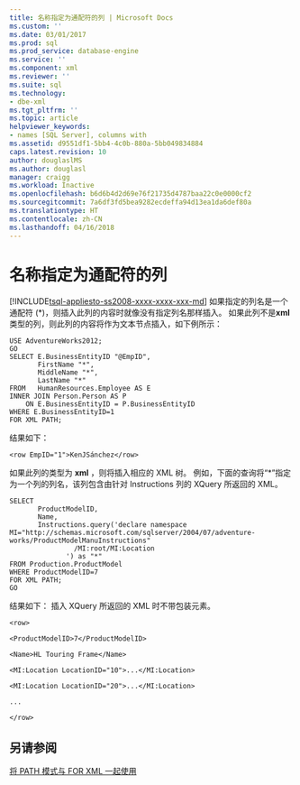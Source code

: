 ```yaml
---
title: 名称指定为通配符的列 | Microsoft Docs
ms.custom: ''
ms.date: 03/01/2017
ms.prod: sql
ms.prod_service: database-engine
ms.service: ''
ms.component: xml
ms.reviewer: ''
ms.suite: sql
ms.technology:
- dbe-xml
ms.tgt_pltfrm: ''
ms.topic: article
helpviewer_keywords:
- names [SQL Server], columns with
ms.assetid: d9551df1-5bb4-4c0b-880a-5bb049834884
caps.latest.revision: 10
author: douglaslMS
ms.author: douglasl
manager: craigg
ms.workload: Inactive
ms.openlocfilehash: b6d6b4d2d69e76f21735d4787baa22c0e0000cf2
ms.sourcegitcommit: 7a6df3fd5bea9282ecdeffa94d13ea1da6def80a
ms.translationtype: HT
ms.contentlocale: zh-CN
ms.lasthandoff: 04/16/2018
---
```

# <a name="columns-with-a-name-specified-as-a-wildcard-character"></a>名称指定为通配符的列
[!INCLUDE[tsql-appliesto-ss2008-xxxx-xxxx-xxx-md](../../includes/tsql-appliesto-ss2008-xxxx-xxxx-xxx-md.md)]
  如果指定的列名是一个通配符 (\*)，则插入此列的内容时就像没有指定列名那样插入。 如果此列不是**xml** 类型的列，则此列的内容将作为文本节点插入，如下例所示：  
  
```  
USE AdventureWorks2012;  
GO  
SELECT E.BusinessEntityID "@EmpID",   
       FirstName "*",   
       MiddleName "*",   
       LastName "*"  
FROM   HumanResources.Employee AS E  
INNER JOIN Person.Person AS P  
    ON E.BusinessEntityID = P.BusinessEntityID  
WHERE E.BusinessEntityID=1  
FOR XML PATH;  
```  
  
 结果如下：  
  
 `<row EmpID="1">KenJSánchez</row>`  
  
 如果此列的类型为 **xml** ，则将插入相应的 XML 树。 例如，下面的查询将“*”指定为一个列的列名，该列包含由针对 Instructions 列的 XQuery 所返回的 XML。  
  
```  
SELECT   
       ProductModelID,  
       Name,  
       Instructions.query('declare namespace MI="http://schemas.microsoft.com/sqlserver/2004/07/adventure-works/ProductModelManuInstructions"  
                /MI:root/MI:Location   
              ') as "*"  
FROM Production.ProductModel  
WHERE ProductModelID=7  
FOR XML PATH;   
GO  
```  
  
 结果如下： 插入 XQuery 所返回的 XML 时不带包装元素。  
  
 `<row>`  
  
 `<ProductModelID>7</ProductModelID>`  
  
 `<Name>HL Touring Frame</Name>`  
  
 `<MI:Location LocationID="10">...</MI:Location>`  
  
 `<MI:Location LocationID="20">...</MI:Location>`  
  
 `...`  
  
 `</row>`  
  
## <a name="see-also"></a>另请参阅  
 [将 PATH 模式与 FOR XML 一起使用](../../relational-databases/xml/use-path-mode-with-for-xml.md)  
  
  
